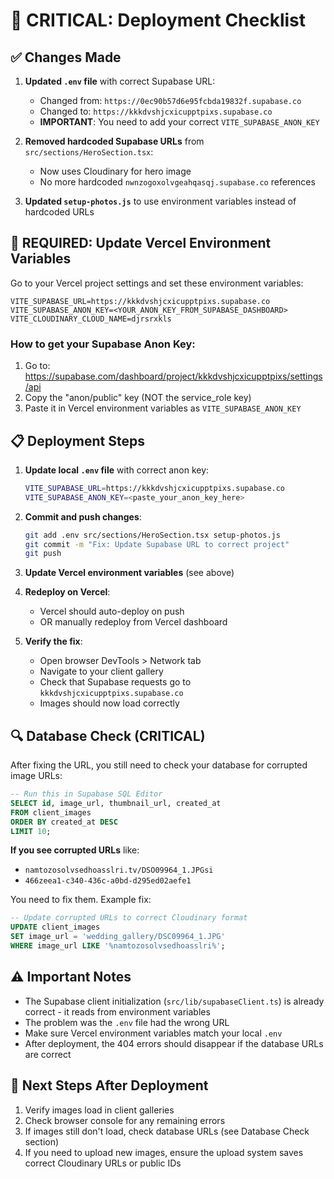 # 🚨 CRITICAL: Deployment Checklist

## ✅ Changes Made

1. **Updated `.env` file** with correct Supabase URL:
   - Changed from: `https://0ec90b57d6e95fcbda19832f.supabase.co`
   - Changed to: `https://kkkdvshjcxicupptpixs.supabase.co`
   - **IMPORTANT**: You need to add your correct `VITE_SUPABASE_ANON_KEY`

2. **Removed hardcoded Supabase URLs** from `src/sections/HeroSection.tsx`:
   - Now uses Cloudinary for hero image
   - No more hardcoded `nwnzogoxolvgeahqasqj.supabase.co` references

3. **Updated `setup-photos.js`** to use environment variables instead of hardcoded URLs

## 🔑 REQUIRED: Update Vercel Environment Variables

Go to your Vercel project settings and set these environment variables:

```
VITE_SUPABASE_URL=https://kkkdvshjcxicupptpixs.supabase.co
VITE_SUPABASE_ANON_KEY=<YOUR_ANON_KEY_FROM_SUPABASE_DASHBOARD>
VITE_CLOUDINARY_CLOUD_NAME=djrsrxkls
```

### How to get your Supabase Anon Key:

1. Go to: https://supabase.com/dashboard/project/kkkdvshjcxicupptpixs/settings/api
2. Copy the "anon/public" key (NOT the service_role key)
3. Paste it in Vercel environment variables as `VITE_SUPABASE_ANON_KEY`

## 📋 Deployment Steps

1. **Update local `.env` file** with correct anon key:
   ```bash
   VITE_SUPABASE_URL=https://kkkdvshjcxicupptpixs.supabase.co
   VITE_SUPABASE_ANON_KEY=<paste_your_anon_key_here>
   ```

2. **Commit and push changes**:
   ```bash
   git add .env src/sections/HeroSection.tsx setup-photos.js
   git commit -m "Fix: Update Supabase URL to correct project"
   git push
   ```

3. **Update Vercel environment variables** (see above)

4. **Redeploy on Vercel**:
   - Vercel should auto-deploy on push
   - OR manually redeploy from Vercel dashboard

5. **Verify the fix**:
   - Open browser DevTools > Network tab
   - Navigate to your client gallery
   - Check that Supabase requests go to `kkkdvshjcxicupptpixs.supabase.co`
   - Images should now load correctly

## 🔍 Database Check (CRITICAL)

After fixing the URL, you still need to check your database for corrupted image URLs:

```sql
-- Run this in Supabase SQL Editor
SELECT id, image_url, thumbnail_url, created_at
FROM client_images
ORDER BY created_at DESC
LIMIT 10;
```

**If you see corrupted URLs** like:
- `namtozosolvsedhoasslri.tv/DSO09964_1.JPGsi`
- `466zeea1-c340-436c-a0bd-d295ed02aefe1`

You need to fix them. Example fix:

```sql
-- Update corrupted URLs to correct Cloudinary format
UPDATE client_images
SET image_url = 'wedding_gallery/DSC09964_1.JPG'
WHERE image_url LIKE '%namtozosolvsedhoasslri%';
```

## ⚠️ Important Notes

- The Supabase client initialization (`src/lib/supabaseClient.ts`) is already correct - it reads from environment variables
- The problem was the `.env` file had the wrong URL
- Make sure Vercel environment variables match your local `.env`
- After deployment, the 404 errors should disappear if the database URLs are correct

## 📝 Next Steps After Deployment

1. Verify images load in client galleries
2. Check browser console for any remaining errors
3. If images still don't load, check database URLs (see Database Check section)
4. If you need to upload new images, ensure the upload system saves correct Cloudinary URLs or public IDs
